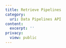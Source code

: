 ```yaml
---
title: Retrieve Pipelines
category:
  uri: Data Pipelines API
content:
  excerpt: ''
privacy:
  view: public
---
```


